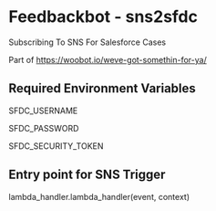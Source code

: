 # Feedbackbot - sns2sfdc
Subscribing To SNS For Salesforce Cases

Part of https://woobot.io/weve-got-somethin-for-ya/

## Required Environment Variables
SFDC_USERNAME

SFDC_PASSWORD

SFDC_SECURITY_TOKEN

## Entry point for SNS Trigger
lambda_handler.lambda_handler(event, context)
